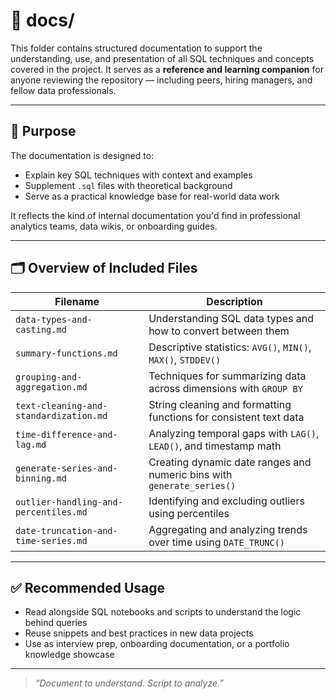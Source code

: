 # 📘 docs/

This folder contains structured documentation to support the understanding, use, and presentation of all SQL techniques and concepts covered in the project. It serves as a **reference and learning companion** for anyone reviewing the repository — including peers, hiring managers, and fellow data professionals.

---

## 📂 Purpose

The documentation is designed to:

* Explain key SQL techniques with context and examples
* Supplement `.sql` files with theoretical background
* Serve as a practical knowledge base for real-world data work

It reflects the kind of internal documentation you'd find in professional analytics teams, data wikis, or onboarding guides.

---

## 🗂️ Overview of Included Files

| Filename                               | Description                                                            |
| -------------------------------------- | ---------------------------------------------------------------------- |
| `data-types-and-casting.md`            | Understanding SQL data types and how to convert between them           |
| `summary-functions.md`                 | Descriptive statistics: `AVG()`, `MIN()`, `MAX()`, `STDDEV()`          |
| `grouping-and-aggregation.md`          | Techniques for summarizing data across dimensions with `GROUP BY`      |
| `text-cleaning-and-standardization.md` | String cleaning and formatting functions for consistent text data      |
| `time-difference-and-lag.md`           | Analyzing temporal gaps with `LAG()`, `LEAD()`, and timestamp math     |
| `generate-series-and-binning.md`       | Creating dynamic date ranges and numeric bins with `generate_series()` |
| `outlier-handling-and-percentiles.md`  | Identifying and excluding outliers using percentiles                   |
| `date-truncation-and-time-series.md`   | Aggregating and analyzing trends over time using `DATE_TRUNC()`        |

---

## ✅ Recommended Usage

* Read alongside SQL notebooks and scripts to understand the logic behind queries
* Reuse snippets and best practices in new data projects
* Use as interview prep, onboarding documentation, or a portfolio knowledge showcase

---

> *“Document to understand. Script to analyze.”*
